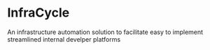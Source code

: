 # InfraCycle  


An infrastructure automation solution to facilitate easy to implement streamlined internal develper platforms  